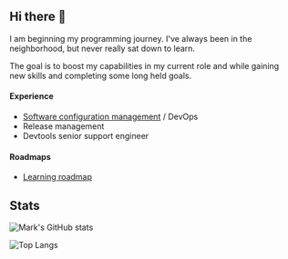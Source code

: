 ## Hi there 👋

I am beginning my programming journey. I've always been in the neighborhood, but never really sat down to learn.

The goal is to boost my capabilities in my current role and while gaining new skills and completing some long held goals.

#### Experience

- [Software configuration management](https://en.wikipedia.org/wiki/Software_configuration_management) / DevOps
- Release management
- Devtools senior support engineer

#### Roadmaps
- [Learning roadmap](https://github.com/users/askmarkio/projects/2)

## Stats

![Mark's GitHub stats](https://github-readme-stats.vercel.app/api?username=askmarkio&show_icons=true&theme=highcontrast&icon_color=ffff00) 

![Top Langs](https://github-readme-stats.vercel.app/api/top-langs/?username=askmarkio&theme=highcontrast&icon_color=ffff00)
